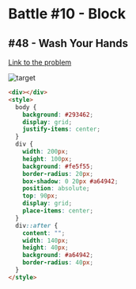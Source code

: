 # Battle #10 - Block

## #48 - Wash Your Hands

[Link to the problem](https://cssbattle.dev/play/48)

![target](https://cssbattle.dev/targets/48.png)


```html
<div></div>
<style>
  body {
    background: #293462;
    display: grid;
    justify-items: center;
  }
  div {
    width: 200px;
    height: 100px;
    background: #fe5f55;
    border-radius: 20px;
    box-shadow: 0 20px #a64942;
    position: absolute;
    top: 90px;
    display: grid;
    place-items: center;
  }
  div::after {
    content: "";
    width: 140px;
    height: 40px;
    background: #a64942;
    border-radius: 40px;
  }
</style>
```
